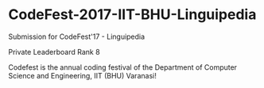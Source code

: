 # CodeFest-2017-IIT-BHU-Linguipedia
Submission for CodeFest'17 - Linguipedia

Private Leaderboard Rank 8

Codefest is the annual coding festival of the Department of Computer Science and Engineering, IIT (BHU) Varanasi!

